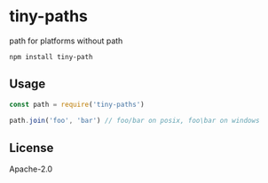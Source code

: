 # tiny-paths

path for platforms without path

```
npm install tiny-path
```

## Usage

``` js
const path = require('tiny-paths')

path.join('foo', 'bar') // foo/bar on posix, foo\bar on windows
```

## License

Apache-2.0
